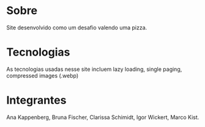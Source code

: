# Sobre

Site desenvolvido como um desafio valendo uma pizza.

# Tecnologias

As tecnologias usadas nesse site incluem lazy loading, single paging, compressed images (.webp)

# Integrantes

Ana Kappenberg, Bruna Fischer, Clarissa Schimidt, Igor Wickert, Marco Kist.
